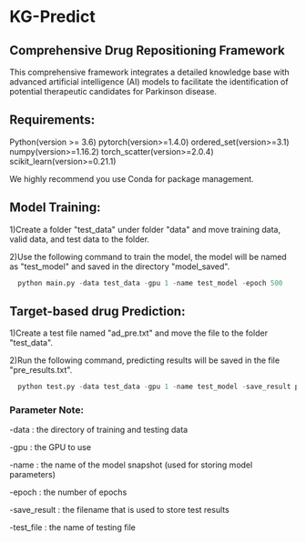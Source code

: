 # KG-Predict
## Comprehensive Drug Repositioning Framework

This comprehensive framework integrates a detailed knowledge base with advanced artificial intelligence (AI) models to facilitate the identification of potential therapeutic candidates for Parkinson disease.

## Requirements:
Python(version >= 3.6)
pytorch(version>=1.4.0)
ordered_set(version>=3.1)
numpy(version>=1.16.2)
torch_scatter(version>=2.0.4)
scikit_learn(version>=0.21.1)

We highly recommend you use Conda for package management.


## Model Training:
1)Create a folder "test_data" under folder "data" and move training data, valid data, and test data to the folder. 

2)Use the following command to train the model, the model will be named as "test_model" and saved in the directory "model_saved".
```python
  python main.py -data test_data -gpu 1 -name test_model -epoch 500
```

## Target-based drug Prediction:
1)Create a test file named "ad_pre.txt" and move the file to the folder "test_data".

2)Run the following command, predicting results will be saved in the file "pre_results.txt".
```python
  python test.py -data test_data -gpu 1 -name test_model -save_result pre_results.txt -test_file ad_pre.txt
```

### Parameter Note:

-data : the directory of training and testing data

-gpu : the GPU to use

-name : the name of the model snapshot (used for storing model parameters)

-epoch : the number of epochs

-save_result : the filename that is used to store test results

-test_file : the name of testing file
